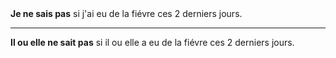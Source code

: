 <!----><b>Je ne sais pas</b> si j'ai eu de la fiévre ces 2 derniers jours.

---

<!----><b>Il ou elle ne sait pas</b> si il ou elle a eu de la fiévre ces 2 derniers jours.
